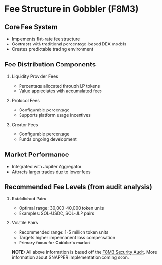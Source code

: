 # Fee Structure in Gobbler (F8M3)

## Core Fee System
- Implements flat-rate fee structure
- Contrasts with traditional percentage-based DEX models
- Creates predictable trading environment

## Fee Distribution Components
1. Liquidity Provider Fees
   - Percentage allocated through LP tokens
   - Value appreciates with accumulated fees

2. Protocol Fees
   - Configurable percentage
   - Supports platform usage incentives

3. Creator Fees
   - Configurable percentage
   - Funds ongoing development

## Market Performance
- Integrated with Jupiter Aggregator
- Attracts larger trades due to lower fees

## Recommended Fee Levels (from audit analysis)
1. Established Pairs
   - Optimal range: 30,000-40,000 token units
   - Examples: SOL-USDC, SOL-JLP pairs

2. Volatile Pairs
   - Recommended range: 1-5 million token units
   - Targets higher impermanent loss compensation
   - Primary focus for Gobbler's market

   **NOTE:** All above information is based off the [F8M3 Security Audit](../security-and-audits/audit-reports/f8m3-security-review.md). More information about SNAPPER implementation coming soon.